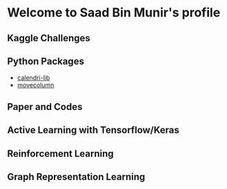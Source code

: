 # Welcome to Saad Bin Munir's profile

## Kaggle Challenges

## Python Packages
* [calendri-lib](https://pypi.org/project/calendric-lib/)
* [movecolumn](https://pypi.org/project/movecolumn/)

## Paper and Codes

## Active Learning with Tensorflow/Keras

## Reinforcement Learning

## Graph Representation Learning